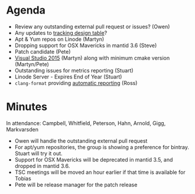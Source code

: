 Agenda
======

* Review any outstanding external pull request or issues? (Owen)
* Any updates to [tracking design table](https://github.com/mantidproject/documents/blob/master/Project-Management/TechnicalSteeringCommittee/reports/TSC-TrackingDesignProposals.md)? 
* Apt & Yum repos on Linode (Martyn)
* Dropping support for OSX Mavericks in mantid 3.6 (Steve)
* Patch candidate (Pete)
* [Visual Studio 2015](https://github.com/mantidproject/documents/blob/master/Design/VisualStudio-2015.md) (Martyn) along with minimum cmake version (Martyn/Pete)
* Outstanding issues for metrics reporting (Stuart)
* Linode Server - Expires End of Year (Stuart)
* `clang-format` providing [automatic reporting](http://builds.mantidproject.org/view/All/job/master_clang-format/) (Ross)

Minutes
=======

In attendance: Campbell, Whitfield, Peterson, Hahn, Arnold, Gigg, Markvarsden

* Owen will handle the outstanding external pull request
* For apt/yum repositories, the group is showing a preference for bintray. Stuart will try it out.
* Support for OSX Mavericks will be deprecated in mantid 3.5, and dropped in mantid 3.6.
* TSC meetings will be moved an hour earlier if that time is available for Tobias
* Pete will be release manager for the patch release
